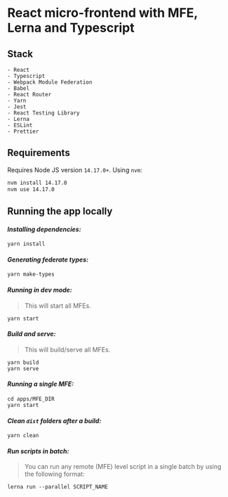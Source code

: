 # React micro-frontend with MFE, Lerna and Typescript
## Stack

```
- React
- Typescript
- Webpack Module Federation
- Babel
- React Router
- Yarn
- Jest
- React Testing Library
- Lerna
- ESLint
- Prettier
```

## Requirements

Requires Node JS version `14.17.0+`. Using `nvm`:

```sh
nvm install 14.17.0
nvm use 14.17.0
```

## Running the app locally

#### _Installing dependencies:_

```
yarn install
```

#### _Generating federate types:_

```
yarn make-types
```

#### _Running in dev mode:_

> This will start all MFEs.

```
yarn start
```

#### _Build and serve:_

> This will build/serve all MFEs.

```
yarn build
yarn serve
```

#### _Running a single MFE:_

```
cd apps/MFE_DIR
yarn start
```

#### _Clean `dist` folders after a build:_

```
yarn clean
```

#### _Run scripts in batch:_

> You can run any remote (MFE) level script in a single batch by using the following format:

```
lerna run --parallel SCRIPT_NAME
```